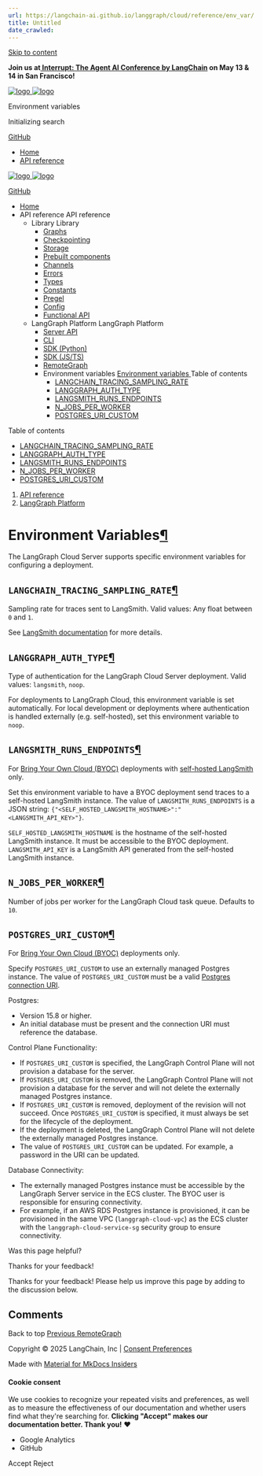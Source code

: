 ```yaml
---
url: https://langchain-ai.github.io/langgraph/cloud/reference/env_var/
title: Untitled
date_crawled: 
---
```


[ Skip to content ](https://langchain-ai.github.io/langgraph/cloud/reference/env_var/#environment-variables)

**Join us at[ Interrupt: The Agent AI Conference by LangChain](https://interrupt.langchain.com/) on May 13 & 14 in San Francisco!**

[ ![logo](https://langchain-ai.github.io/langgraph/static/wordmark_dark.svg) ![logo](https://langchain-ai.github.io/langgraph/static/wordmark_light.svg) ](https://langchain-ai.github.io/langgraph/)

Environment variables 

[ ](https://langchain-ai.github.io/langgraph/cloud/reference/env_var/?q= "Share")

Initializing search 

[ GitHub  ](https://github.com/langchain-ai/langgraph "Go to repository")

  * [ Home ](https://langchain-ai.github.io/langgraph/)
  * [ API reference ](https://langchain-ai.github.io/langgraph/reference/graphs/)



[ ![logo](https://langchain-ai.github.io/langgraph/static/wordmark_dark.svg) ![logo](https://langchain-ai.github.io/langgraph/static/wordmark_light.svg) ](https://langchain-ai.github.io/langgraph/)

[ GitHub  ](https://github.com/langchain-ai/langgraph "Go to repository")

  * [ Home  ](https://langchain-ai.github.io/langgraph/)
  * API reference  API reference 
    * Library  Library 
      * [ Graphs  ](https://langchain-ai.github.io/langgraph/reference/graphs/)
      * [ Checkpointing  ](https://langchain-ai.github.io/langgraph/reference/checkpoints/)
      * [ Storage  ](https://langchain-ai.github.io/langgraph/reference/store/)
      * [ Prebuilt components  ](https://langchain-ai.github.io/langgraph/reference/prebuilt/)
      * [ Channels  ](https://langchain-ai.github.io/langgraph/reference/channels/)
      * [ Errors  ](https://langchain-ai.github.io/langgraph/reference/errors/)
      * [ Types  ](https://langchain-ai.github.io/langgraph/reference/types/)
      * [ Constants  ](https://langchain-ai.github.io/langgraph/reference/constants/)
      * [ Pregel  ](https://langchain-ai.github.io/langgraph/reference/pregel/)
      * [ Config  ](https://langchain-ai.github.io/langgraph/reference/config/)
      * [ Functional API  ](https://langchain-ai.github.io/langgraph/reference/func/)
    * LangGraph Platform  LangGraph Platform 
      * [ Server API  ](https://langchain-ai.github.io/langgraph/cloud/reference/api/api_ref/)
      * [ CLI  ](https://langchain-ai.github.io/langgraph/cloud/reference/cli/)
      * [ SDK (Python)  ](https://langchain-ai.github.io/langgraph/cloud/reference/sdk/python_sdk_ref/)
      * [ SDK (JS/TS)  ](https://langchain-ai.github.io/langgraph/cloud/reference/sdk/js_ts_sdk_ref/)
      * [ RemoteGraph  ](https://langchain-ai.github.io/langgraph/reference/remote_graph/)
      * Environment variables  [ Environment variables  ](https://langchain-ai.github.io/langgraph/cloud/reference/env_var/) Table of contents 
        * [ LANGCHAIN_TRACING_SAMPLING_RATE  ](https://langchain-ai.github.io/langgraph/cloud/reference/env_var/#langchain_tracing_sampling_rate)
        * [ LANGGRAPH_AUTH_TYPE  ](https://langchain-ai.github.io/langgraph/cloud/reference/env_var/#langgraph_auth_type)
        * [ LANGSMITH_RUNS_ENDPOINTS  ](https://langchain-ai.github.io/langgraph/cloud/reference/env_var/#langsmith_runs_endpoints)
        * [ N_JOBS_PER_WORKER  ](https://langchain-ai.github.io/langgraph/cloud/reference/env_var/#n_jobs_per_worker)
        * [ POSTGRES_URI_CUSTOM  ](https://langchain-ai.github.io/langgraph/cloud/reference/env_var/#postgres_uri_custom)



Table of contents 

  * [ LANGCHAIN_TRACING_SAMPLING_RATE  ](https://langchain-ai.github.io/langgraph/cloud/reference/env_var/#langchain_tracing_sampling_rate "LANGCHAIN_TRACING_SAMPLING_RATE")
  * [ LANGGRAPH_AUTH_TYPE  ](https://langchain-ai.github.io/langgraph/cloud/reference/env_var/#langgraph_auth_type)
  * [ LANGSMITH_RUNS_ENDPOINTS  ](https://langchain-ai.github.io/langgraph/cloud/reference/env_var/#langsmith_runs_endpoints "LANGSMITH_RUNS_ENDPOINTS")
  * [ N_JOBS_PER_WORKER  ](https://langchain-ai.github.io/langgraph/cloud/reference/env_var/#n_jobs_per_worker)
  * [ POSTGRES_URI_CUSTOM  ](https://langchain-ai.github.io/langgraph/cloud/reference/env_var/#postgres_uri_custom)



  1. [ API reference  ](https://langchain-ai.github.io/langgraph/reference/graphs/)
  2. [ LangGraph Platform  ](https://langchain-ai.github.io/langgraph/cloud/reference/api/api_ref/)

[ ](https://github.com/langchain-ai/langgraph/edit/main/docs/docs/cloud/reference/env_var.md "Edit this page")

# Environment Variables[¶](https://langchain-ai.github.io/langgraph/cloud/reference/env_var/#environment-variables "Permanent link")

The LangGraph Cloud Server supports specific environment variables for configuring a deployment.

## `LANGCHAIN_TRACING_SAMPLING_RATE`[¶](https://langchain-ai.github.io/langgraph/cloud/reference/env_var/#langchain_tracing_sampling_rate "Permanent link")

Sampling rate for traces sent to LangSmith. Valid values: Any float between `0` and `1`.

See [LangSmith documentation](https://docs.smith.langchain.com/how_to_guides/tracing/sample_traces) for more details.

## `LANGGRAPH_AUTH_TYPE`[¶](https://langchain-ai.github.io/langgraph/cloud/reference/env_var/#langgraph_auth_type "Permanent link")

Type of authentication for the LangGraph Cloud Server deployment. Valid values: `langsmith`, `noop`.

For deployments to LangGraph Cloud, this environment variable is set automatically. For local development or deployments where authentication is handled externally (e.g. self-hosted), set this environment variable to `noop`.

## `LANGSMITH_RUNS_ENDPOINTS`[¶](https://langchain-ai.github.io/langgraph/cloud/reference/env_var/#langsmith_runs_endpoints "Permanent link")

For [Bring Your Own Cloud (BYOC)](https://langchain-ai.github.io/langgraph/concepts/bring_your_own_cloud/) deployments with [self-hosted LangSmith](https://docs.smith.langchain.com/self_hosting) only.

Set this environment variable to have a BYOC deployment send traces to a self-hosted LangSmith instance. The value of `LANGSMITH_RUNS_ENDPOINTS` is a JSON string: `{"<SELF_HOSTED_LANGSMITH_HOSTNAME>":"<LANGSMITH_API_KEY>"}`.

`SELF_HOSTED_LANGSMITH_HOSTNAME` is the hostname of the self-hosted LangSmith instance. It must be accessible to the BYOC deployment. `LANGSMITH_API_KEY` is a LangSmith API generated from the self-hosted LangSmith instance.

## `N_JOBS_PER_WORKER`[¶](https://langchain-ai.github.io/langgraph/cloud/reference/env_var/#n_jobs_per_worker "Permanent link")

Number of jobs per worker for the LangGraph Cloud task queue. Defaults to `10`.

## `POSTGRES_URI_CUSTOM`[¶](https://langchain-ai.github.io/langgraph/cloud/reference/env_var/#postgres_uri_custom "Permanent link")

For [Bring Your Own Cloud (BYOC)](https://langchain-ai.github.io/langgraph/concepts/bring_your_own_cloud/) deployments only.

Specify `POSTGRES_URI_CUSTOM` to use an externally managed Postgres instance. The value of `POSTGRES_URI_CUSTOM` must be a valid [Postgres connection URI](https://www.postgresql.org/docs/current/libpq-connect.html#LIBPQ-CONNSTRING-URIS).

Postgres:

  * Version 15.8 or higher.
  * An initial database must be present and the connection URI must reference the database.



Control Plane Functionality:

  * If `POSTGRES_URI_CUSTOM` is specified, the LangGraph Control Plane will not provision a database for the server.
  * If `POSTGRES_URI_CUSTOM` is removed, the LangGraph Control Plane will not provision a database for the server and will not delete the externally managed Postgres instance.
  * If `POSTGRES_URI_CUSTOM` is removed, deployment of the revision will not succeed. Once `POSTGRES_URI_CUSTOM` is specified, it must always be set for the lifecycle of the deployment.
  * If the deployment is deleted, the LangGraph Control Plane will not delete the externally managed Postgres instance.
  * The value of `POSTGRES_URI_CUSTOM` can be updated. For example, a password in the URI can be updated.



Database Connectivity:

  * The externally managed Postgres instance must be accessible by the LangGraph Server service in the ECS cluster. The BYOC user is responsible for ensuring connectivity.
  * For example, if an AWS RDS Postgres instance is provisioned, it can be provisioned in the same VPC (`langgraph-cloud-vpc`) as the ECS cluster with the `langgraph-cloud-service-sg` security group to ensure connectivity.

Was this page helpful? 

Thanks for your feedback! 

Thanks for your feedback! Please help us improve this page by adding to the discussion below. 

## Comments

Back to top  [ Previous  RemoteGraph  ](https://langchain-ai.github.io/langgraph/reference/remote_graph/)

Copyright © 2025 LangChain, Inc | [Consent Preferences](https://langchain-ai.github.io/langgraph/cloud/reference/env_var/#__consent)

Made with [ Material for MkDocs Insiders ](https://squidfunk.github.io/mkdocs-material/)

[ ](https://langchain-ai.github.io/langgraphjs/ "langchain-ai.github.io") [ ](https://github.com/langchain-ai/langgraph "github.com") [ ](https://twitter.com/LangChainAI "twitter.com")

#### Cookie consent

We use cookies to recognize your repeated visits and preferences, as well as to measure the effectiveness of our documentation and whether users find what they're searching for. **Clicking "Accept" makes our documentation better. Thank you!** ❤️

  * Google Analytics 
  * GitHub 



Accept Reject
